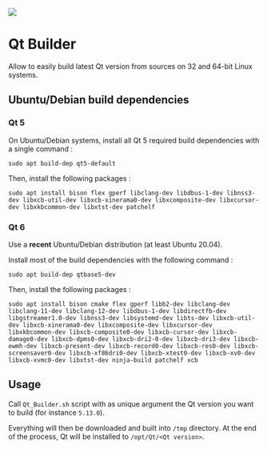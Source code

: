 [![](https://github.com/RICCIARDI-Adrien/Qt_Builder/workflows/Build%20supported%20Qt%20versions/badge.svg)](https://github.com/RICCIARDI-Adrien/Qt_Builder/actions)

# Qt Builder

Allow to easily build latest Qt version from sources on 32 and 64-bit Linux systems.

## Ubuntu/Debian build dependencies

### Qt 5

On Ubuntu/Debian systems, install all Qt 5 required build dependencies with a single command :
```
sudo apt build-dep qt5-default
```

Then, install the following packages :
```
sudo apt install bison flex gperf libclang-dev libdbus-1-dev libnss3-dev libxcb-util-dev libxcb-xinerama0-dev libxcomposite-dev libxcursor-dev libxkbcommon-dev libxtst-dev patchelf
```

### Qt 6

Use a **recent** Ubuntu/Debian distribution (at least Ubuntu 20.04).

Install most of the build dependencies with the following command :
```
sudo apt build-dep qtbase5-dev
```

Then, install the following packages :
```
sudo apt install bison cmake flex gperf libb2-dev libclang-dev libclang-11-dev libclang-12-dev libdbus-1-dev libdirectfb-dev libgstreamer1.0-dev libnss3-dev libsystemd-dev libts-dev libxcb-util-dev libxcb-xinerama0-dev libxcomposite-dev libxcursor-dev libxkbcommon-dev libxcb-composite0-dev libxcb-cursor-dev libxcb-damage0-dev libxcb-dpms0-dev libxcb-dri2-0-dev libxcb-dri3-dev libxcb-ewmh-dev libxcb-present-dev libxcb-record0-dev libxcb-res0-dev libxcb-screensaver0-dev libxcb-xf86dri0-dev libxcb-xtest0-dev libxcb-xv0-dev libxcb-xvmc0-dev libxtst-dev ninja-build patchelf xcb
```

## Usage

Call `Qt_Builder.sh` script with as unique argument the Qt version you want to build (for instance `5.13.0`).  
  
Everything will then be downloaded and built into `/tmp` directory. At the end of the process, Qt will be installed to `/opt/Qt/<Qt version>`.
